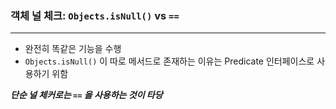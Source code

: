 ### 객체 널 체크: `Objects.isNull()` vs `==`
---
- 완전히 똑같은 기능을 수행
- `Objects.isNull()` 이 따로 메서드로 존재하는 이유는 Predicate 인터페이스로 사용하기 위함

***단순 널 체커로는 `==` 을 사용하는 것이 타당***
